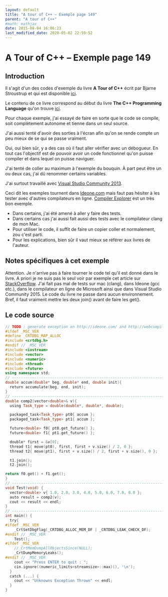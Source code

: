 ```yaml
---
layout: default
title: "A tour of C++ – Exemple page 149"
parent: "A tour of C++"
#math: mathjax
date: 2015-08-04 16:06:23
last_modified_date: 2020-05-02 22:59:52
---
```


# A Tour of C++ – Exemple page 149

## Introduction
Il s'agit d'un des codes d'exemple du livre **A Tour of C++** écrit par Bjarne Stroustrup et qui est disponible [ici](http://www.amazon.fr/Tour-C-Bjarne-Stroustrup/dp/0321958314/ref%3Dsr_1_1?ie=UTF8&qid=1416699327&sr=8-1&keywords=a+tour+of+c%2B%2B). 

Le contenu de ce livre correspond au début du livre **The C++ Programming Language** qu'on trouve [ici](http://www.amazon.fr/The-Programming-Language-Bjarne-Stroustrup/dp/0321563840/ref%3Dpd_sim_eb_3?ie=UTF8&refRID=0CR047TTJV1HA6CVA9XA).

Pour chaque exemple, j'ai essayé de faire en sorte que le code se compile, soit complètement autonome et tienne dans un seul source.

J'ai aussi tenté d'avoir des sorties à l'écran afin qu'on se rende compte un peu mieux de se qui se passe vraiment.

Oui, oui bien sûr, y a des cas où il faut aller vérifier avec un débogueur.
En tout cas l'objectif est de pouvoir avoir un code fonctionnel qu'on puisse compiler et dans lequel on puisse naviguer.

J'ai tenté de coller au maximum à l'exemple du bouquin. À part peut être un ou deux cas, j'ai dû renommer certains variables.

J'ai surtout travaillé avec [Visual Studio Community 2013](http://www.visualstudio.com/products/visual-studio-community-vs).

Ceci dit les exemples tournent dans [Ideone.com](http://ideone.com/) mais faut pas hésiter à les tester avec d'autres compilateurs en ligne. [Compiler Explorer](https://godbolt.org/) est un très bon exemple.

* Dans certains, j'ai été amené à aller y faire des tests.  
* Dans certains cas j'ai aussi fait aussi des tests avec le compilateur clang de mon Mac.  
* Pour utiliser le code, il suffit de faire un copier coller et normalement, zou c'est parti.  
* Pour les explications, bien sûr il vaut mieux se référer aux livres de l'auteur.  


## Notes spécifiques à cet exemple


Attention. Je n'arrive pas à faire tourner le code tel qu'il est donné dans le livre. A priori je ne suis pas le seul voir par exemple cet article sur [StackOverflow](http://stackoverflow.com/questions/20306335/c11-packaged-task-running-with-its-own-thread-need-a-join-in-order-to-get-fu). J'ai fait pas mal de tests sur mac (clang), dans Ideone (gcc etc.), dans le compilateur en ligne de Microsoft ainsi que dans Visual Studio Community 2015. Le code du livre ne passe dans aucun environnement. Bref, il faut vraiment mettre les deux join() avant de faire les get().


## Le code source

```cpp
// TODO : generate exception on http://ideone.com/ and http://webcompiler.cloudapp.net/
#ifdef _MSC_VER
#define _CRTDBG_MAP_ALLOC
#include <crtdbg.h>
#endif // _MSC_VER
#include <iostream>
#include <vector>
#include <numeric>
#include <thread>
#include <future>
using namespace std;
// ----------------------------------------------------------------------------
double accum(double* beg, double* end, double init){
  return accumulate(beg, end, init);                                            // compute the sum of [beg:end) starting with the initial value init
}
// ----------------------------------------------------------------------------
double comp2(vector<double>& v){
  using Task_type = double(double*, double*, double);                           // type of task

  packaged_task<Task_type> pt0{ accum };                                        // package the task (i.e., accum)
  packaged_task<Task_type> pt1{ accum };

  future<double> f0{ pt0.get_future() };                                        // get hold of pt0’s future
  future<double> f1{ pt1.get_future() };                                        // get hold of pt1’s future

  double* first = &v[0];
  thread t1{ move(pt0), first, first + v.size() / 2, 0 };                       // start a thread for pt0
  thread t2{ move(pt1), first + v.size() / 2, first + v.size(), 0 };            // start a thread for pt1

  t1.join();                                                                    // does'nt work otherwise
  t2.join();

return f0.get() + f1.get();                                                     // get the results
}
// ----------------------------------------------------------------------------
void Test(void) {
  vector<double> v{ 1.0, 2.0, 3.0, 4.0, 5.0, 6.0, 7.0, 8.0 };
  auto result = comp2(v);
  cout << result << endl;
}
// ----------------------------------------------------------------------------
int main() {
  try{
#ifdef _MSC_VER
    _CrtSetDbgFlag(_CRTDBG_ALLOC_MEM_DF | _CRTDBG_LEAK_CHECK_DF);
#endif // _MSC_VER
    Test();
#ifdef _MSC_VER
    //_CrtMemDumpAllObjectsSince(NULL);                                         // Begins the dump since the start of program execution
    _CrtDumpMemoryLeaks();
#endif // _MSC_VER
    cout << "Press ENTER to quit : ";
    cin.ignore((numeric_limits<streamsize>::max)(), '\n');
  }
  catch (...) {
    cout << "Unknowns Exception Thrown" << endl;
  }
}
```

